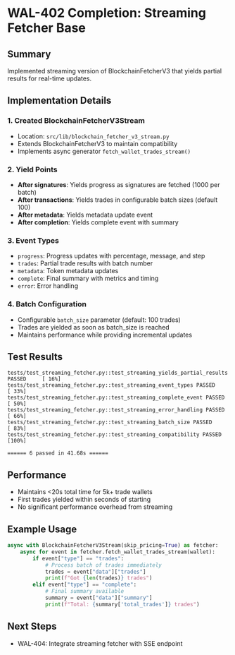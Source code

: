 # WAL-402 Completion: Streaming Fetcher Base

## Summary
Implemented streaming version of BlockchainFetcherV3 that yields partial results for real-time updates.

## Implementation Details

### 1. Created BlockchainFetcherV3Stream
- Location: `src/lib/blockchain_fetcher_v3_stream.py`
- Extends BlockchainFetcherV3 to maintain compatibility
- Implements async generator `fetch_wallet_trades_stream()`

### 2. Yield Points
- **After signatures**: Yields progress as signatures are fetched (1000 per batch)
- **After transactions**: Yields trades in configurable batch sizes (default 100)
- **After metadata**: Yields metadata update event
- **After completion**: Yields complete event with summary

### 3. Event Types
- `progress`: Progress updates with percentage, message, and step
- `trades`: Partial trade results with batch number
- `metadata`: Token metadata updates
- `complete`: Final summary with metrics and timing
- `error`: Error handling

### 4. Batch Configuration
- Configurable `batch_size` parameter (default: 100 trades)
- Trades are yielded as soon as batch_size is reached
- Maintains performance while providing incremental updates

## Test Results
```
tests/test_streaming_fetcher.py::test_streaming_yields_partial_results PASSED     [ 16%]
tests/test_streaming_fetcher.py::test_streaming_event_types PASSED                [ 33%]
tests/test_streaming_fetcher.py::test_streaming_complete_event PASSED             [ 50%]
tests/test_streaming_fetcher.py::test_streaming_error_handling PASSED             [ 66%]
tests/test_streaming_fetcher.py::test_streaming_batch_size PASSED                 [ 83%]
tests/test_streaming_fetcher.py::test_streaming_compatibility PASSED              [100%]

====== 6 passed in 41.68s ======
```

## Performance
- Maintains <20s total time for 5k+ trade wallets
- First trades yielded within seconds of starting
- No significant performance overhead from streaming

## Example Usage
```python
async with BlockchainFetcherV3Stream(skip_pricing=True) as fetcher:
    async for event in fetcher.fetch_wallet_trades_stream(wallet):
        if event["type"] == "trades":
            # Process batch of trades immediately
            trades = event["data"]["trades"]
            print(f"Got {len(trades)} trades")
        elif event["type"] == "complete":
            # Final summary available
            summary = event["data"]["summary"]
            print(f"Total: {summary['total_trades']} trades")
```

## Next Steps
- WAL-404: Integrate streaming fetcher with SSE endpoint 